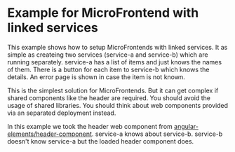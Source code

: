# Example for MicroFrontend with linked services

This example shows how to setup MicroFrontends with linked services. It as simple as createing two services (service-a and service-b) which are running separately. service-a has a list of items and just knows the names of them. There is a button for each item to service-b which knows the details. An error page is shown in case the item is not known.

This is the simplest solution for MicroFrontends. But it can get complex if shared components like the header are required. You should avoid the usage of shared libraries. You should think about web components provided via an separated deployment instead.

In this example we took the header web component from [angular-elements/header-component](../angular-elements/header-component). service-a knows about service-b. service-b doesn't know service-a but the loaded header component does.  